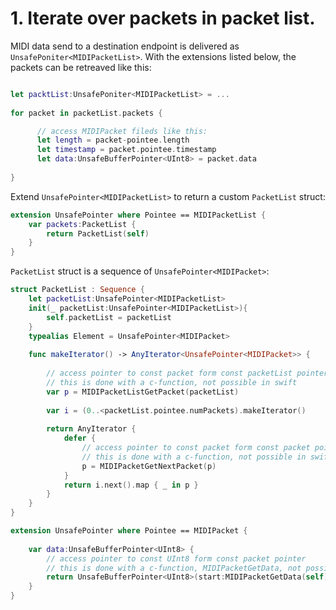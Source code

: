 # 1. Iterate over packets in packet list.

MIDI data send to a destination endpoint is delivered as `UnsafePoniter<MIDIPacketList>`.
With the extensions listed below, the packets can be retreaved like this:

```swift

let packtList:UnsafePoniter<MIDIPacketList> = ...
    
for packet in packetList.packets {

      // access MIDIPacket fileds like this:
      let length = packet-pointee.length
      let timestamp = packet.pointee.timestamp
      let data:UnsafeBufferPointer<UInt8> = packet.data
      
}

```
Extend `UnsafePointer<MIDIPacketList>` to return a custom `PacketList` struct:

```swift
extension UnsafePointer where Pointee == MIDIPacketList {
    var packets:PacketList {
        return PacketList(self)
    }
}
```
`PacketList` struct is a sequence of `UnsafePointer<MIDIPacket>`:
    
```swift
struct PacketList : Sequence {
    let packetList:UnsafePointer<MIDIPacketList>
    init(_ packetList:UnsafePointer<MIDIPacketList>){
        self.packetList = packetList
    }
    typealias Element = UnsafePointer<MIDIPacket>
    
    func makeIterator() -> AnyIterator<UnsafePointer<MIDIPacket>> {
        
        // access pointer to const packet form const packetList pointer
        // this is done with a c-function, not possible in swift
        var p = MIDIPacketListGetPacket(packetList)
        
        var i = (0..<packetList.pointee.numPackets).makeIterator()
        
        return AnyIterator {
            defer {
                // access pointer to const packet form const packet pointer
                // this is done with a c-function, not possible in swift
                p = MIDIPacketGetNextPacket(p)
            }
            return i.next().map { _ in p }
        }
    }
}
```

```swift
extension UnsafePointer where Pointee == MIDIPacket {
    
    var data:UnsafeBufferPointer<UInt8> {
        // access pointer to const UInt8 form const packet pointer
        // this is done with a c-function, MIDIPacketGetData, not possible in swift
        return UnsafeBufferPointer<UInt8>(start:MIDIPacketGetData(self), count:Int(pointee.length))
    }
}
```
